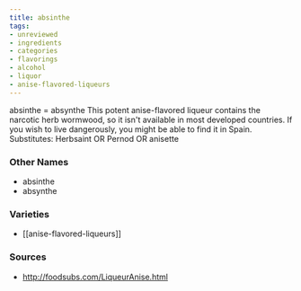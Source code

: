 ```yaml
---
title: absinthe
tags:
- unreviewed
- ingredients
- categories
- flavorings
- alcohol
- liquor
- anise-flavored-liqueurs
---
```

absinthe = absynthe This potent anise-flavored liqueur contains the narcotic herb wormwood, so it isn't available in most developed countries. If you wish to live dangerously, you might be able to find it in Spain. Substitutes: Herbsaint OR Pernod OR anisette

### Other Names

* absinthe
* absynthe

### Varieties

* [[anise-flavored-liqueurs]]

### Sources
* http://foodsubs.com/LiqueurAnise.html
